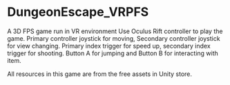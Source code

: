 # DungeonEscape_VRPFS
A 3D FPS game run in VR environment
Use Oculus Rift controller to play the game.
Primary controller joystick for moving, Secondary controller joystick for view changing.
Primary index trigger for speed up, secondary index trigger for shooting.
Button A for jumping and Button B for interacting with item.

All resources in this game are from the free assets in Unity store.
